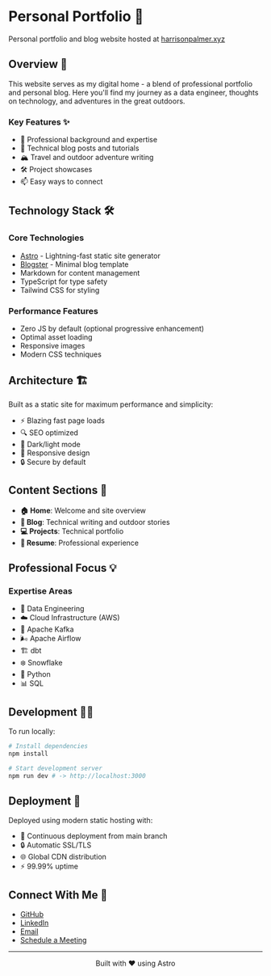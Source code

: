 # Personal Portfolio 🚀

Personal portfolio and blog website hosted at [harrisonpalmer.xyz](https://www.harrisonpalmer.xyz)

## Overview 📖

This website serves as my digital home - a blend of professional portfolio and personal blog. Here you'll find my journey as a data engineer, thoughts on technology, and adventures in the great outdoors.

### Key Features ✨

- 💼 Professional background and expertise
- 📝 Technical blog posts and tutorials
- 🏔️ Travel and outdoor adventure writing
- 🛠️ Project showcases
- 📫 Easy ways to connect

## Technology Stack 🛠️

### Core Technologies
- [Astro](https://astro.build/) - Lightning-fast static site generator
- [Blogster](https://github.com/flexdinesh/blogster) - Minimal blog template
- Markdown for content management
- TypeScript for type safety
- Tailwind CSS for styling

### Performance Features
- Zero JS by default (optional progressive enhancement)
- Optimal asset loading
- Responsive images
- Modern CSS techniques

## Architecture 🏗️

Built as a static site for maximum performance and simplicity:

- ⚡ Blazing fast page loads
- 🔍 SEO optimized
- 🌙 Dark/light mode
- 📱 Responsive design
- 🔒 Secure by default

## Content Sections 📑

- **🏠 Home**: Welcome and site overview
- **📝 Blog**: Technical writing and outdoor stories
- **💻 Projects**: Technical portfolio
- **📄 Resume**: Professional experience

## Professional Focus 💡

### Expertise Areas
- 🔧 Data Engineering
- ☁️ Cloud Infrastructure (AWS)
- 🔄 Apache Kafka
- 🌬️ Apache Airflow
- 🏗️ dbt
- ❄️ Snowflake
- 🐍 Python
- 📊 SQL

## Development 👨‍💻

To run locally:

```bash
# Install dependencies
npm install

# Start development server
npm run dev # -> http://localhost:3000
```

## Deployment 🚀

Deployed using modern static hosting with:

- 🔄 Continuous deployment from main branch
- 🔒 Automatic SSL/TLS
- 🌐 Global CDN distribution
- ⚡ 99.99% uptime

## Connect With Me 🤝

- [GitHub](https://github.com/yourusername)
- [LinkedIn](https://linkedin.com/in/yourusername)
- [Email](mailto:your.email@example.com)
- [Schedule a Meeting](https://calendly.com/yourusername)

---

<div align="center">
Built with ❤️ using Astro
</div>
